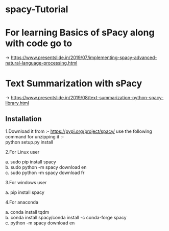 # spacy-Tutorial


# For learning Basics of sPacy along with code go to
-> https://www.presentslide.in/2019/07/implementing-spacy-advanced-natural-language-processing.html

# Text Summarization with sPacy
-> https://www.presentslide.in/2019/08/text-summarization-python-spacy-library.html

## Installation

1.Download it from :- https://pypi.org/project/spacy/ 
use the following command for unzipping it :-  
python setup.py install  

2.For Linux user  

a. sudo pip install spacy  
b. sudo python -m spacy download en  
c. sudo python -m spacy download fr  

3.For windows user

a. pip install spacy  

4.For anaconda

a. conda install tqdm  
b. conda install spacy/conda install -c conda-forge spacy  
c. python -m spacy download en  

